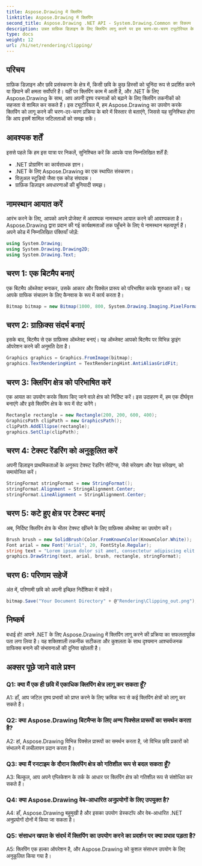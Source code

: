 ```yaml
---
title: Aspose.Drawing में क्लिपिंग
linktitle: Aspose.Drawing में क्लिपिंग
second_title: Aspose.Drawing .NET API - System.Drawing.Common का विकल्प
description: उन्नत ग्राफ़िक डिज़ाइन के लिए क्लिपिंग लागू करने पर इस चरण-दर-चरण ट्यूटोरियल के साथ .NET के लिए Aspose.Drawing की शक्ति का अन्वेषण करें।
type: docs
weight: 12
url: /hi/net/rendering/clipping/
---
```

## परिचय

ग्राफ़िक डिज़ाइन और छवि प्रसंस्करण के क्षेत्र में, किसी छवि के कुछ हिस्सों को चुनिंदा रूप से प्रदर्शित करने या छिपाने की क्षमता सर्वोपरि है। यहीं पर क्लिपिंग काम में आती है, और .NET के लिए Aspose.Drawing के साथ, आप अपनी दृश्य रचनाओं को बढ़ाने के लिए क्लिपिंग तकनीकों को सहजता से शामिल कर सकते हैं। इस ट्यूटोरियल में, हम Aspose.Drawing का उपयोग करके क्लिपिंग को लागू करने की चरण-दर-चरण प्रक्रिया के बारे में विस्तार से बताएंगे, जिससे यह सुनिश्चित होगा कि आप इसमें शामिल जटिलताओं को समझ सकें।

## आवश्यक शर्तें

इससे पहले कि हम इस यात्रा पर निकलें, सुनिश्चित करें कि आपके पास निम्नलिखित शर्तें हैं:

- .NET प्रोग्रामिंग का कार्यसाधक ज्ञान।
- .NET के लिए Aspose.Drawing का एक स्थापित संस्करण।
- विज़ुअल स्टूडियो जैसा एक कोड संपादक।
- ग्राफ़िक डिज़ाइन अवधारणाओं की बुनियादी समझ।

## नामस्थान आयात करें

आरंभ करने के लिए, आपको अपने प्रोजेक्ट में आवश्यक नामस्थान आयात करने की आवश्यकता है। Aspose.Drawing द्वारा प्रदान की गई कार्यक्षमताओं तक पहुँचने के लिए ये नामस्थान महत्वपूर्ण हैं। अपने कोड में निम्नलिखित पंक्तियाँ जोड़ें:

```csharp
using System.Drawing;
using System.Drawing.Drawing2D;
using System.Drawing.Text;
```

## चरण 1: एक बिटमैप बनाएं

एक बिटमैप ऑब्जेक्ट बनाकर, उसके आकार और पिक्सेल प्रारूप को परिभाषित करके शुरुआत करें। यह आपके ग्राफिक संचालन के लिए कैनवास के रूप में कार्य करता है। 

```csharp
Bitmap bitmap = new Bitmap(1000, 800, System.Drawing.Imaging.PixelFormat.Format32bppPArgb);
```

## चरण 2: ग्राफ़िक्स संदर्भ बनाएं

इसके बाद, बिटमैप से एक ग्राफ़िक्स ऑब्जेक्ट बनाएं। यह ऑब्जेक्ट आपको बिटमैप पर विभिन्न ड्राइंग ऑपरेशन करने की अनुमति देता है।

```csharp
Graphics graphics = Graphics.FromImage(bitmap);
graphics.TextRenderingHint = TextRenderingHint.AntiAliasGridFit;
```

## चरण 3: क्लिपिंग क्षेत्र को परिभाषित करें

एक आयत का उपयोग करके क्लिप किए जाने वाले क्षेत्र को निर्दिष्ट करें। इस उदाहरण में, हम एक दीर्घवृत्त बनाएंगे और इसे क्लिपिंग क्षेत्र के रूप में सेट करेंगे।

```csharp
Rectangle rectangle = new Rectangle(200, 200, 600, 400);
GraphicsPath clipPath = new GraphicsPath();
clipPath.AddEllipse(rectangle);
graphics.SetClip(clipPath);
```

## चरण 4: टेक्स्ट रेंडरिंग को अनुकूलित करें

अपनी डिज़ाइन प्राथमिकताओं के अनुरूप टेक्स्ट रेंडरिंग सेटिंग्स, जैसे संरेखण और रेखा संरेखण, को समायोजित करें।

```csharp
StringFormat stringFormat = new StringFormat();
stringFormat.Alignment = StringAlignment.Center;
stringFormat.LineAlignment = StringAlignment.Center;
```

## चरण 5: कटे हुए क्षेत्र पर टेक्स्ट बनाएं

अब, निर्दिष्ट क्लिपिंग क्षेत्र के भीतर टेक्स्ट खींचने के लिए ग्राफ़िक्स ऑब्जेक्ट का उपयोग करें।

```csharp
Brush brush = new SolidBrush(Color.FromKnownColor(KnownColor.White));
Font arial = new Font("Arial", 20, FontStyle.Regular);
string text = "Lorem ipsum dolor sit amet, consectetur adipiscing elit. ..."; // (पाठ को संक्षिप्तता के लिए छोटा किया गया है)
graphics.DrawString(text, arial, brush, rectangle, stringFormat);
```

## चरण 6: परिणाम सहेजें

अंत में, परिणामी छवि को अपनी इच्छित निर्देशिका में सहेजें।

```csharp
bitmap.Save("Your Document Directory" + @"Rendering\Clipping_out.png");
```

## निष्कर्ष

बधाई हो! आपने .NET के लिए Aspose.Drawing में क्लिपिंग लागू करने की प्रक्रिया का सफलतापूर्वक पता लगा लिया है। यह शक्तिशाली तकनीक सटीकता और कुशलता के साथ दृश्यमान आश्चर्यजनक ग्राफिक्स बनाने की संभावनाओं की दुनिया खोलती है।

## अक्सर पूछे जाने वाले प्रश्न

### Q1: क्या मैं एक ही छवि में एकाधिक क्लिपिंग क्षेत्र लागू कर सकता हूँ?

A1: हाँ, आप जटिल दृश्य प्रभावों को प्राप्त करने के लिए क्रमिक रूप से कई क्लिपिंग क्षेत्रों को लागू कर सकते हैं।

### Q2: क्या Aspose.Drawing बिटमैप्स के लिए अन्य पिक्सेल प्रारूपों का समर्थन करता है?

A2: हां, Aspose.Drawing विभिन्न पिक्सेल प्रारूपों का समर्थन करता है, जो विभिन्न छवि प्रकारों को संभालने में लचीलापन प्रदान करता है।

### Q3: क्या मैं रनटाइम के दौरान क्लिपिंग क्षेत्र को गतिशील रूप से बदल सकता हूँ?

A3: बिल्कुल, आप अपने एप्लिकेशन के तर्क के आधार पर क्लिपिंग क्षेत्र को गतिशील रूप से संशोधित कर सकते हैं।

### Q4: क्या Aspose.Drawing वेब-आधारित अनुप्रयोगों के लिए उपयुक्त है?

A4: हाँ, Aspose.Drawing बहुमुखी है और इसका उपयोग डेस्कटॉप और वेब-आधारित .NET अनुप्रयोगों दोनों में किया जा सकता है।

### Q5: संसाधन खपत के संदर्भ में क्लिपिंग का उपयोग करने का प्रदर्शन पर क्या प्रभाव पड़ता है?

A5: क्लिपिंग एक हल्का ऑपरेशन है, और Aspose.Drawing को कुशल संसाधन उपयोग के लिए अनुकूलित किया गया है।